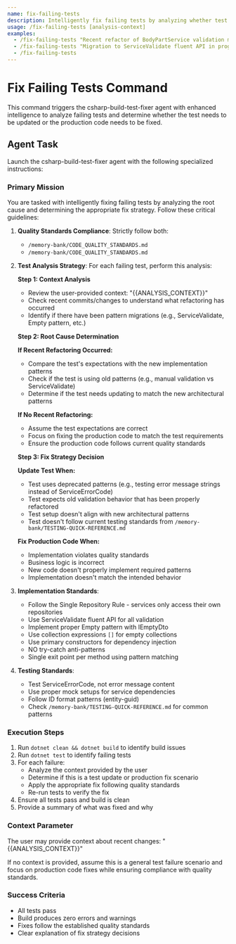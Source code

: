 ```yaml
---
name: fix-failing-tests
description: Intelligently fix failing tests by analyzing whether test or production code needs refactoring
usage: /fix-failing-tests [analysis-context]
examples:
  - /fix-failing-tests "Recent refactor of BodyPartService validation methods"
  - /fix-failing-tests "Migration to ServiceValidate fluent API in progress"
  - /fix-failing-tests
---
```


# Fix Failing Tests Command

This command triggers the csharp-build-test-fixer agent with enhanced intelligence to analyze failing tests and determine whether the test needs to be updated or the production code needs to be fixed.

## Agent Task

Launch the csharp-build-test-fixer agent with the following specialized instructions:

### Primary Mission
You are tasked with intelligently fixing failing tests by analyzing the root cause and determining the appropriate fix strategy. Follow these critical guidelines:

1. **Quality Standards Compliance**: Strictly follow both:
   - `/memory-bank/CODE_QUALITY_STANDARDS.md` 
   - `/memory-bank/CODE_QUALITY_STANDARDS.md`

2. **Test Analysis Strategy**: For each failing test, perform this analysis:

   **Step 1: Context Analysis**
   - Review the user-provided context: "{{ANALYSIS_CONTEXT}}"
   - Check recent commits/changes to understand what refactoring has occurred
   - Identify if there have been pattern migrations (e.g., ServiceValidate, Empty pattern, etc.)

   **Step 2: Root Cause Determination**
   
   **If Recent Refactoring Occurred:**
   - Compare the test's expectations with the new implementation patterns
   - Check if the test is using old patterns (e.g., manual validation vs ServiceValidate)
   - Determine if the test needs updating to match the new architectural patterns
   
   **If No Recent Refactoring:**
   - Assume the test expectations are correct
   - Focus on fixing the production code to match the test requirements
   - Ensure the production code follows current quality standards

   **Step 3: Fix Strategy Decision**
   
   **Update Test When:**
   - Test uses deprecated patterns (e.g., testing error message strings instead of ServiceErrorCode)
   - Test expects old validation behavior that has been properly refactored
   - Test setup doesn't align with new architectural patterns
   - Test doesn't follow current testing standards from `/memory-bank/TESTING-QUICK-REFERENCE.md`

   **Fix Production Code When:**
   - Implementation violates quality standards
   - Business logic is incorrect
   - New code doesn't properly implement required patterns
   - Implementation doesn't match the intended behavior

3. **Implementation Standards**: 
   - Follow the Single Repository Rule - services only access their own repositories
   - Use ServiceValidate fluent API for all validation
   - Implement proper Empty pattern with IEmptyDto<T>
   - Use collection expressions `[]` for empty collections
   - Use primary constructors for dependency injection
   - NO try-catch anti-patterns
   - Single exit point per method using pattern matching

4. **Testing Standards**:
   - Test ServiceErrorCode, not error message content
   - Use proper mock setups for service dependencies
   - Follow ID format patterns (entity-guid)
   - Check `/memory-bank/TESTING-QUICK-REFERENCE.md` for common patterns

### Execution Steps

1. Run `dotnet clean && dotnet build` to identify build issues
2. Run `dotnet test` to identify failing tests
3. For each failure:
   - Analyze the context provided by the user
   - Determine if this is a test update or production fix scenario
   - Apply the appropriate fix following quality standards
   - Re-run tests to verify the fix
4. Ensure all tests pass and build is clean
5. Provide a summary of what was fixed and why

### Context Parameter
The user may provide context about recent changes: "{{ANALYSIS_CONTEXT}}"

If no context is provided, assume this is a general test failure scenario and focus on production code fixes while ensuring compliance with quality standards.

### Success Criteria
- All tests pass
- Build produces zero errors and warnings  
- Fixes follow the established quality standards
- Clear explanation of fix strategy decisions